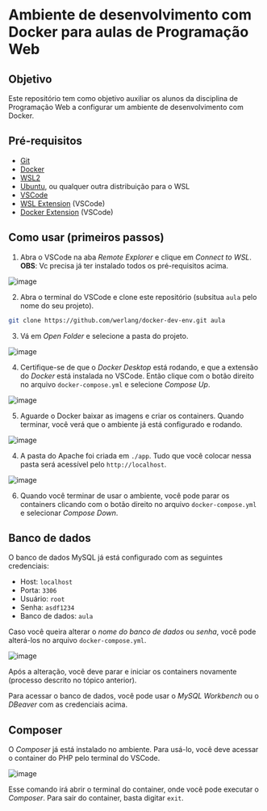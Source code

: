 # Ambiente de desenvolvimento com Docker para aulas de Programação Web

## Objetivo

Este repositório tem como objetivo auxiliar os alunos da disciplina de Programação Web a configurar um ambiente de desenvolvimento com Docker.

## Pré-requisitos

- [Git](https://git-scm.com/downloads)
- [Docker](https://docs.docker.com/get-docker/)
- [WSL2](https://docs.microsoft.com/pt-br/windows/wsl/install-win10)
- [Ubuntu](https://www.microsoft.com/pt-br/p/ubuntu/9nblggh4msv6?activetab=pivot:overviewtab), ou qualquer outra distribuição para o WSL
- [VSCode](https://code.visualstudio.com/download)
- [WSL Extension](https://marketplace.visualstudio.com/items?itemName=ms-vscode-remote.remote-wsl) (VSCode)
- [Docker Extension](https://marketplace.visualstudio.com/items?itemName=ms-azuretools.vscode-docker) (VSCode)

## Como usar (primeiros passos)

1. Abra o VSCode na aba *Remote Explorer* e clique em *Connect to WSL*. **OBS**: Vc precisa já ter instalado todos os pré-requisitos acima.

![image](https://user-images.githubusercontent.com/19828711/216797795-fbf7f734-d3b4-4213-9363-c238738c5ec9.png)

2. Abra o terminal do VSCode e clone este repositório (subsitua `aula` pelo nome do seu projeto).
    
```bash
git clone https://github.com/werlang/docker-dev-env.git aula
```

3. Vá em *Open Folder* e selecione a pasta do projeto.

![image](https://user-images.githubusercontent.com/19828711/216797921-6b6389e2-c98d-495d-9230-8599dbe4ddac.png)

4. Certifique-se de que o *Docker Desktop* está rodando, e que a extensão do *Docker* está instalada no VSCode. Então clique com o botão direito no arquivo `docker-compose.yml` e selecione *Compose Up*.

![image](https://user-images.githubusercontent.com/19828711/216797989-beab99de-ca1e-47da-a729-c07ae3bda961.png)

5. Aguarde o Docker baixar as imagens e criar os containers. Quando terminar, você verá que o ambiente já está configurado e rodando.

![image](https://user-images.githubusercontent.com/19828711/216798129-8158d388-251f-4de2-b8a3-43f9f21fce73.png)

4. A pasta do Apache foi criada em `./app`. Tudo que você colocar nessa pasta será acessível pelo `http://localhost`.

![image](https://user-images.githubusercontent.com/19828711/216796461-3c1d8cf8-9d8a-422f-a511-c15418d29a7b.png)

6. Quando você terminar de usar o ambiente, você pode parar os containers clicando com o botão direito no arquivo `docker-compose.yml` e selecionar *Compose Down*.

## Banco de dados

O banco de dados MySQL já está configurado com as seguintes credenciais:

- Host: `localhost`
- Porta: `3306`
- Usuário: `root`
- Senha: `asdf1234`
- Banco de dados: `aula`

Caso você queira alterar o *nome do banco de dados* ou *senha*, você pode alterá-los no arquivo `docker-compose.yml`. 

![image](https://user-images.githubusercontent.com/19828711/216798248-e05fd131-ee86-46ba-90ff-6a39ca6ef766.png)

Após a alteração, você deve parar e iniciar os containers novamente (processo descrito no tópico anterior).

Para acessar o banco de dados, você pode usar o *MySQL Workbench* ou o *DBeaver* com as credenciais acima.

## Composer

O *Composer* já está instalado no ambiente. Para usá-lo, você deve acessar o container do PHP pelo terminal do VSCode.

![image](https://user-images.githubusercontent.com/19828711/216798287-28c7ba08-db63-4b7b-94d5-6a71169ffe98.png)

Esse comando irá abrir o terminal do container, onde você pode executar o *Composer*. Para sair do container, basta digitar `exit`.

